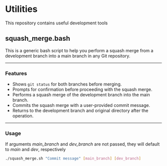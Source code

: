 # Utilities

This repository contains useful development tools

## squash_merge.bash

This is a generic bash script to help you perform a squash merge from a development branch into a main branch in any Git repository.

---

### Features

- Shows `git status` for both branches before merging.
- Prompts for confirmation before proceeding with the squash merge.
- Performs a squash merge of the development branch into the main branch.
- Commits the squash merge with a user-provided commit message.
- Returns to the development branch and original directory after the operation.

---

### Usage

If arguments *main_branch* and *dev_branch* are not passed, they will default to *main* and *dev*, respectively

```bash
./squash_merge.sh "Commit message" [main_branch] [dev_branch]
```
